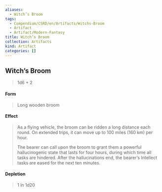 ```yaml
---
aliases:
  - Witch’s Broom
tags:
  - Compendium/CSRD/en/Artifacts/Witchs-Broom
  - Artifact
  - Artifact/Modern-Fantasy
title: Witch’s Broom
collection: Artifacts
kind: Artifact
categories: []
---
```

## Witch’s Broom

>1d6 + 2
#### Form
>Long wooden broom
#### Effect
>As a flying vehicle, the broom can be ridden a long distance each round. On extended trips, it can move up to 100 miles (160 km) per hour. 
>
>The bearer can call upon the broom to grant them a powerful hallucinogenic state that lasts for four hours, during which time all tasks are hindered. After the hallucinations end, the bearer’s Intellect tasks are eased for the next ten minutes. 


#### Depletion 
>1 in 1d20